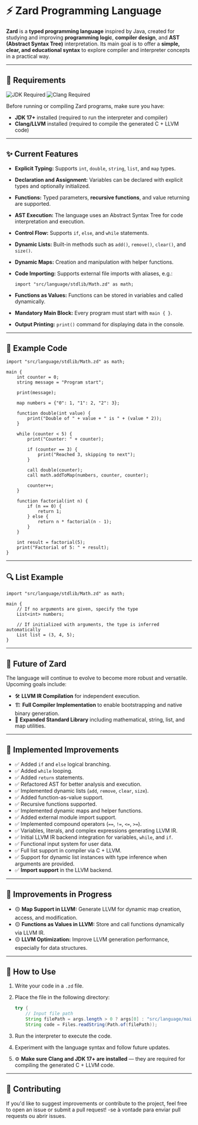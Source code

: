 # ⚡ Zard Programming Language

**Zard** is a **typed programming language** inspired by Java, created for studying and improving **programming logic**, **compiler design**, and **AST (Abstract Syntax Tree)** interpretation.
Its main goal is to offer a **simple, clear, and educational syntax** to explore compiler and interpreter concepts in a practical way.

---

## 🧩 Requirements

![JDK Required](https://img.shields.io/badge/Requirement-JDK%2017%2B-blue?style=for-the-badge)
![Clang Required](https://img.shields.io/badge/Requirement-Clang%20Compiler-orange?style=for-the-badge)

Before running or compiling Zard programs, make sure you have:

* **JDK 17+** installed (required to run the interpreter and compiler)
* **Clang/LLVM** installed (required to compile the generated C + LLVM code)

---

## ✨ Current Features

* **Explicit Typing:** Supports `int`, `double`, `string`, `list`, and `map` types.
* **Declaration and Assignment:** Variables can be declared with explicit types and optionally initialized.
* **Functions:** Typed parameters, **recursive functions**, and value returning are supported.
* **AST Execution:** The language uses an Abstract Syntax Tree for code interpretation and execution.
* **Control Flow:** Supports `if`, `else`, and `while` statements.
* **Dynamic Lists:** Built-in methods such as `add()`, `remove()`, `clear()`, and `size()`.
* **Dynamic Maps:** Creation and manipulation with helper functions.
* **Code Importing:** Supports external file imports with aliases, e.g.:

  ```zard
  import "src/language/stdlib/Math.zd" as math;
  ```
* **Functions as Values:** Functions can be stored in variables and called dynamically.
* **Mandatory Main Block:** Every program must start with `main { }`.
* **Output Printing:** `print()` command for displaying data in the console.

---

## 🧠 Example Code

```zard
import "src/language/stdlib/Math.zd" as math;

main {
    int counter = 0;
    string message = "Program start";

    print(message);

    map numbers = {"0": 1, "1": 2, "2": 3};

    function double(int value) {
        print("Double of " + value + " is " + (value * 2));
    }

    while (counter < 5) {
        print("Counter: " + counter);

        if (counter == 3) {
            print("Reached 3, skipping to next");
        }

        call double(counter);
        call math.addToMap(numbers, counter, counter);

        counter++;
    }

    function factorial(int n) {
        if (n == 0) {
            return 1;
        } else {
            return n * factorial(n - 1);
        }
    }

    int result = factorial(5);
    print("Factorial of 5: " + result);
}
```

---

## 🔍 List Example

```zard
import "src/language/stdlib/Math.zd" as math;

main {
    // If no arguments are given, specify the type
    List<int> numbers;

    // If initialized with arguments, the type is inferred automatically
    List list = (3, 4, 5);
}
```

---

## 🚀 Future of Zard

The language will continue to evolve to become more robust and versatile. Upcoming goals include:

* 🛠 **LLVM IR Compilation** for independent execution.
* 🏗 **Full Compiler Implementation** to enable bootstrapping and native binary generation.
* 🔄 **Expanded Standard Library** including mathematical, string, list, and map utilities.

---

## 🔄 Implemented Improvements

* ✅ Added `if` and `else` logical branching.
* ✅ Added `while` looping.
* ✅ Added `return` statements.
* ✅ Refactored AST for better analysis and execution.
* ✅ Implemented dynamic lists (`add`, `remove`, `clear`, `size`).
* ✅ Added function-as-value support.
* ✅ Recursive functions supported.
* ✅ Implemented dynamic maps and helper functions.
* ✅ Added external module import support.
* ✅ Implemented compound operators (`==`, `!=`, `<=`, `>=`).
* ✅ Variables, literals, and complex expressions generating LLVM IR.
* ✅ Initial LLVM IR backend integration for variables, `while`, and `if`.
* ✅ Functional input system for user data.
* ✅ Full list support in compiler via C + LLVM.
* ✅ Support for dynamic list instances with type inference when arguments are provided.
* ✅ **Import support** in the LLVM backend.

---

## 🔄 Improvements in Progress

* 🟡 **Map Support in LLVM:** Generate LLVM for dynamic map creation, access, and modification.
* 🟡 **Functions as Values in LLVM:** Store and call functions dynamically via LLVM IR.
* 🟡 **LLVM Optimization:** Improve LLVM generation performance, especially for data structures.

---

## 📂 How to Use

1. Write your code in a `.zd` file.

2. Place the file in the following directory:

   ```java
   try {
       // Input file path
       String filePath = args.length > 0 ? args[0] : "src/language/main.zd";
       String code = Files.readString(Path.of(filePath));
   ```

3. Run the interpreter to execute the code.

4. Experiment with the language syntax and follow future updates.

5. ⚙ **Make sure Clang and JDK 17+ are installed** — they are required for compiling the generated C + LLVM code.

---

## 🔗 Contributing

If you'd like to suggest improvements or contribute to the project, feel free to open an issue or submit a pull request!
-se à vontade para enviar pull requests ou abrir issues.